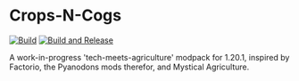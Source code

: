 # Crops-N-Cogs
 
[![Build](https://github.com/Threnodic-Agrindustries/Crops-N-Cogs/actions/workflows/build_pr.yml/badge.svg)](https://github.com/Threnodic-Agrindustries/Crops-N-Cogs/actions/workflows/build_pr.yml)
[![Build and Release](https://github.com/Threnodic-Agrindustries/Crops-N-Cogs/actions/workflows/release.yml/badge.svg)](https://github.com/Threnodic-Agrindustries/Crops-N-Cogs/actions/workflows/release.yml) 

A work-in-progress 'tech-meets-agriculture' modpack for 1.20.1, inspired by Factorio, the Pyanodons mods therefor, and Mystical Agriculture.